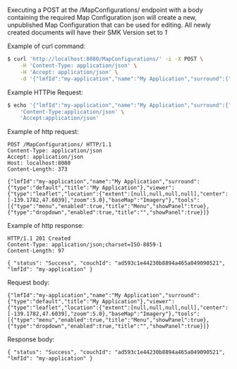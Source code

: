 # 

Executing a POST at the /MapConfigurations/ endpoint with a body
containing the required Map Configuration json will create a new,
unpublished Map Configuration that can be used for editing. All newly
created documents will have their SMK Version set to *1*

Example of curl command:

``` bash
$ curl 'http://localhost:8080/MapConfigurations/' -i -X POST \
    -H 'Content-Type: application/json' \
    -H 'Accept: application/json' \
    -d '{"lmfId":"my-application","name":"My Application","surround":{"type":"default","title":"My Application"},"viewer":{"type":"leaflet","location":{"extent":[null,null,null,null],"center":[-139.1782,47.6039],"zoom":5.0},"baseMap":"Imagery"},"tools":[{"type":"menu","enabled":true,"title":"Menu","showPanel":true},{"type":"dropdown","enabled":true,"title":"","showPanel":true}]}'
```

Example HTTPie
Request:

``` bash
$ echo '{"lmfId":"my-application","name":"My Application","surround":{"type":"default","title":"My Application"},"viewer":{"type":"leaflet","location":{"extent":[null,null,null,null],"center":[-139.1782,47.6039],"zoom":5.0},"baseMap":"Imagery"},"tools":[{"type":"menu","enabled":true,"title":"Menu","showPanel":true},{"type":"dropdown","enabled":true,"title":"","showPanel":true}]}' | http POST 'http://localhost:8080/MapConfigurations/' \
    'Content-Type:application/json' \
    'Accept:application/json'
```

Example of http request:

``` http
POST /MapConfigurations/ HTTP/1.1
Content-Type: application/json
Accept: application/json
Host: localhost:8080
Content-Length: 373

{"lmfId":"my-application","name":"My Application","surround":{"type":"default","title":"My Application"},"viewer":{"type":"leaflet","location":{"extent":[null,null,null,null],"center":[-139.1782,47.6039],"zoom":5.0},"baseMap":"Imagery"},"tools":[{"type":"menu","enabled":true,"title":"Menu","showPanel":true},{"type":"dropdown","enabled":true,"title":"","showPanel":true}]}
```

Example of http response:

``` http
HTTP/1.1 201 Created
Content-Type: application/json;charset=ISO-8859-1
Content-Length: 97

{ "status": "Success", "couchId": "ad593c1e44230b8894a465a049090521", "lmfId": "my-application" }
```

Request
body:

``` options=
{"lmfId":"my-application","name":"My Application","surround":{"type":"default","title":"My Application"},"viewer":{"type":"leaflet","location":{"extent":[null,null,null,null],"center":[-139.1782,47.6039],"zoom":5.0},"baseMap":"Imagery"},"tools":[{"type":"menu","enabled":true,"title":"Menu","showPanel":true},{"type":"dropdown","enabled":true,"title":"","showPanel":true}]}
```

Response
body:

``` options=
{ "status": "Success", "couchId": "ad593c1e44230b8894a465a049090521", "lmfId": "my-application" }
```
